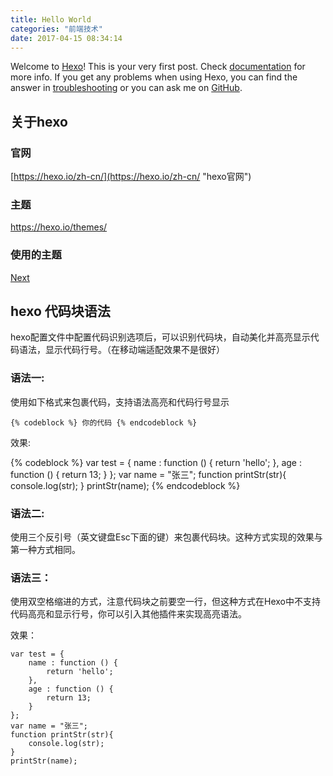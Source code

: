```yaml
---
title: Hello World
categories: "前端技术"
date: 2017-04-15 08:34:14
---
```

Welcome to [Hexo](https://hexo.io/)! This is your very first post. Check [documentation](https://hexo.io/docs/) for more info. If you get any problems when using Hexo, you can find the answer in [troubleshooting](https://hexo.io/docs/troubleshooting.html) or you can ask me on [GitHub](https://github.com/hexojs/hexo/issues).

<!--more-->
## 关于hexo
### 官网
[https://hexo.io/zh-cn/](https://hexo.io/zh-cn/ "hexo官网")

### 主题
[https://hexo.io/themes/ ](https://hexo.io/themes/ "hexo官方主题库")

### 使用的主题
[Next](http://theme-next.iissnan.com/ "Next")

## hexo 代码块语法
hexo配置文件中配置代码识别选项后，可以识别代码块，自动美化并高亮显示代码语法，显示代码行号。（在移动端适配效果不是很好）
### 语法一:
使用如下格式来包裹代码，支持语法高亮和代码行号显示	

	{% codeblock %} 你的代码 {% endcodeblock %}
	

效果:

{% codeblock %}
var test = {
    name : function () {
        return 'hello';
    },
    age : function () {
        return 13;
    }
};
var name = "张三";
function printStr(str){
    console.log(str);
}
printStr(name);
{% endcodeblock %}

### 语法二:
使用三个反引号（英文键盘Esc下面的键）来包裹代码块。这种方式实现的效果与第一种方式相同。

### 语法三：
使用双空格缩进的方式，注意代码块之前要空一行，但这种方式在Hexo中不支持代码高亮和显示行号，你可以引入其他插件来实现高亮语法。

效果：

	var test = {
	    name : function () {
	        return 'hello';
	    },
	    age : function () {
	        return 13;
	    }
	};
	var name = "张三";
	function printStr(str){
	    console.log(str);
	}
	printStr(name);